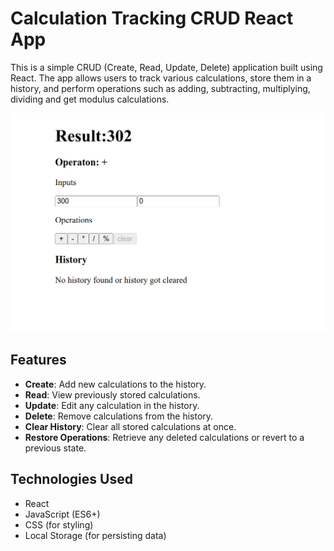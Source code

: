 # Calculation Tracking CRUD React App

This is a simple CRUD (Create, Read, Update, Delete) application built using React. The app allows users to track various calculations, store them in a history, and perform operations such as adding, subtracting, multiplying, dividing and get modulus calculations.

![App Preview](./src/assets/applookup.png)

## Features

- **Create**: Add new calculations to the history.
- **Read**: View previously stored calculations.
- **Update**: Edit any calculation in the history.
- **Delete**: Remove calculations from the history.
- **Clear History**: Clear all stored calculations at once.
- **Restore Operations**: Retrieve any deleted calculations or revert to a previous state.

## Technologies Used

- React
- JavaScript (ES6+)
- CSS (for styling)
- Local Storage (for persisting data)
